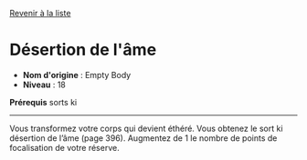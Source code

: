 [Revenir à la liste](..)

# Désertion de l'âme

 * **Nom d'origine** : Empty Body
 * **Niveau** : 18


<p><strong>Prérequis</strong> sorts ki</p>
<hr>
<p>Vous transformez votre corps qui devient éthéré. Vous obtenez le sort ki désertion de l’âme (page 396). Augmentez de 1 le nombre de points de focalisation de votre réserve.</p>